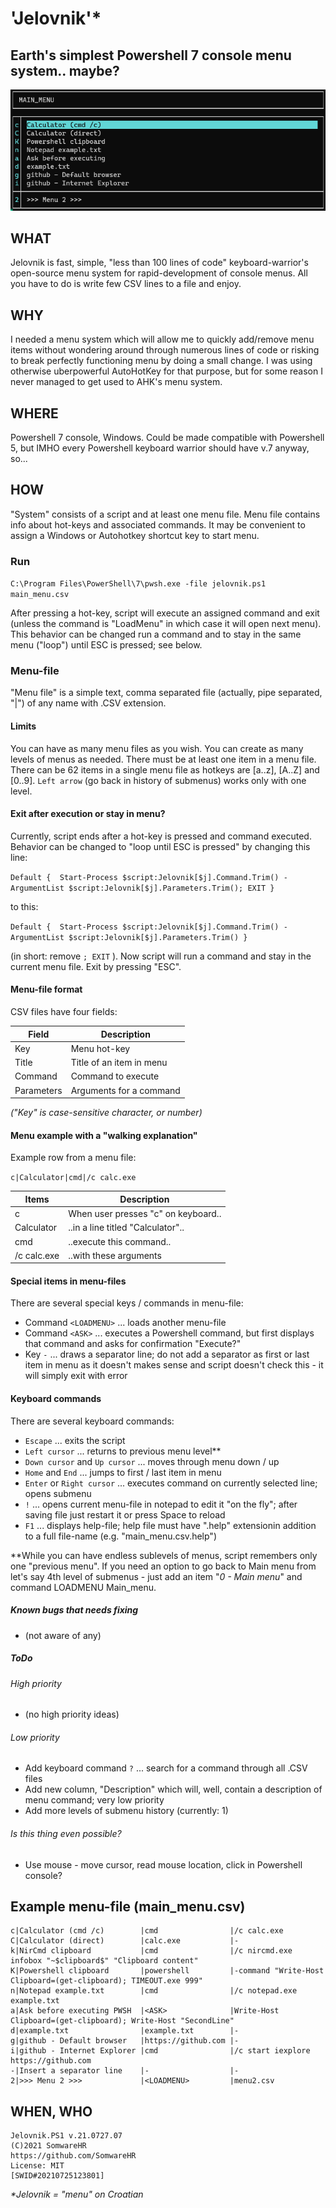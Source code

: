 # 'Jelovnik'*



## Earth's simplest Powershell 7 console menu system.. maybe?

![Jelovnik](menu.png)

## WHAT

Jelovnik is fast, simple, "less than 100 lines of code" keyboard-warrior's open-source menu system for rapid-development of console menus. All you have to do is write few CSV lines to a file and enjoy.



## WHY

I needed a menu system which will allow me to quickly add/remove menu items without wondering around through numerous lines of code or risking to break perfectly functioning menu by doing a small change. I was using otherwise uberpowerful AutoHotKey for that purpose, but for some reason I never managed to get used to AHK's menu system.



## WHERE

Powershell 7 console, Windows. Could be made compatible with Powershell 5, but IMHO every Powershell keyboard warrior should have v.7 anyway, so...



## HOW

"System" consists of a script and at least one menu file. Menu file contains info about hot-keys and associated commands. It may be convenient to assign a Windows or Autohotkey shortcut key to start menu.



### Run

`C:\Program Files\PowerShell\7\pwsh.exe -file jelovnik.ps1 main_menu.csv`

After pressing a hot-key, script will execute an assigned command and exit (unless the command is "LoadMenu" in which case it will open next menu). This behavior can be changed run a command and to stay in the same menu ("loop") until ESC is pressed; see below.



### Menu-file

"Menu file" is a simple text, comma separated file (actually, pipe separated, "|") of any name with .CSV extension.



#### Limits

You can have as many menu files as you wish.
You can create as many levels of menus as needed.
There must be at least one item in a menu file.
There can be 62 items in a single menu file as hotkeys are [a..z], [A..Z] and [0..9].
`Left arrow` (go back in history of submenus) works only with one level.



#### Exit after execution or stay in menu?

Currently, script ends after a hot-key is pressed and command executed. Behavior can be changed to "loop until ESC is pressed" by changing this line:

`Default {	Start-Process $script:Jelovnik[$j].Command.Trim() -ArgumentList $script:Jelovnik[$j].Parameters.Trim(); EXIT }`

to this:

`Default {	Start-Process $script:Jelovnik[$j].Command.Trim() -ArgumentList $script:Jelovnik[$j].Parameters.Trim() }`

(in short: remove `; EXIT` ). Now script will run a command and stay in the current menu file. Exit by pressing "ESC".



#### Menu-file format

CSV files have four fields:

|Field     |Description                 |
|----------|----------------------------|
|Key       |Menu hot-key                |
|Title     |Title of an item in menu    |
|Command   |Command to execute          |
|Parameters|Arguments for a command     |

_("Key" is case-sensitive character, or number)_



#### Menu example with a "walking explanation"

Example row from a menu file:

```c|Calculator|cmd|/c calc.exe```

|Items      |Description                         |
|-----------|------------------------------------|
|c          |When user presses "c" on keyboard.. |
|Calculator |..in a line titled "Calculator"..   |
|cmd        |..execute this command..            |
|/c calc.exe|..with these arguments              |



#### Special items in menu-files

There are several special keys / commands in menu-file:

+ Command `<LOADMENU>` ... loads another menu-file
+ Command `<ASK>` ... executes a Powershell command, but first displays that command and asks for confirmation "Execute?"
+ Key `-` ... draws a separator line; do not add a separator as first or last item in menu as it doesn't makes sense and script doesn't check this - it will simply exit with error



#### Keyboard commands

There are several keyboard commands:

+ `Escape` ... exits the script
+ `Left cursor` ... returns to previous menu level**
+ `Down cursor` and `Up cursor` ... moves through menu down / up
+ `Home` and `End` ... jumps to first / last item in menu
+ `Enter` or `Right cursor` ... executes command on currently selected line; opens submenu
+ `!` ... opens current menu-file in notepad to edit it "on the fly"; after saving file just restart it or press Space to reload
+ `F1` ... displays help-file; help file must have ".help" extensionin addition to a full file-name (e.g. "main_menu.csv.help")

**While you can have endless sublevels of menus, script remembers only one "previous menu". If you need an option to go back to Main menu from let's say 4th level of submenus - just add an item "_0 - Main menu_" and command LOADMENU Main_menu.



##### Known bugs that needs fixing

+ (not aware of any)



##### ToDo



###### High priority

+ (no high priority ideas)



###### Low priority

+ Add keyboard command `?` ... search for a command through all .CSV files
+ Add new column, "Description" which will, well, contain a description of menu command; very low priority
+ Add more levels of submenu history (currently: 1)



###### Is this thing even possible?

+ Use mouse - move cursor, read mouse location, click in Powershell console?



## Example menu-file (main_menu.csv)

```
c|Calculator (cmd /c)        |cmd                |/c calc.exe
C|Calculator (direct)        |calc.exe           |-
k|NirCmd clipboard           |cmd                |/c nircmd.exe infobox "~$clipboard$" "Clipboard content"
K|Powershell clipboard       |powershell         |-command "Write-Host Clipboard=(get-clipboard); TIMEOUT.exe 999"
n|Notepad example.txt        |cmd                |/c notepad.exe example.txt
a|Ask before executing PWSH  |<ASK>              |Write-Host Clipboard=(get-clipboard); Write-Host "SecondLine"
d|example.txt                |example.txt        |-
g|github - Default browser   |https://github.com |-
i|github - Internet Explorer |cmd                |/c start iexplore https://github.com
-|Insert a separator line    |-                  |-
2|>>> Menu 2 >>>             |<LOADMENU>         |menu2.csv
```



## WHEN, WHO

```
Jelovnik.PS1 v.21.0727.07
(C)2021 SomwareHR
https://github.com/SomwareHR
License: MIT
[SWID#20210725123801]
```



_*Jelovnik = "menu" on Croatian_
